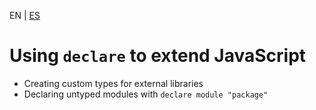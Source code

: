 <!-- MULTILANGUAJE MENU START -->
EN | [ES](https://lckpig.gitbook.io/es-practical-dev-handbook/typescript/interoperability-migration/using-declare)
<!-- MULTILANGUAJE MENU END -->

# Using `declare` to extend JavaScript
 
- Creating custom types for external libraries
- Declaring untyped modules with `declare module "package"` 